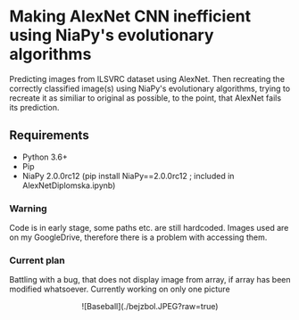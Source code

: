 # Making AlexNet CNN inefficient using NiaPy's evolutionary algorithms
Predicting images from  ILSVRC dataset using AlexNet. Then recreating the correctly classified image(s) using NiaPy's evolutionary algorithms, trying to recreate it as similiar to original as possible, to the point, that AlexNet fails its prediction.

## Requirements
* Python 3.6+
* Pip
* NiaPy 2.0.0rc12 (pip install NiaPy==2.0.0rc12 ; included in AlexNetDiplomska.ipynb) 

### Warning
Code is in early stage, some paths etc. are still hardcoded. Images used are on my GoogleDrive, therefore there is a problem with accessing them. 

### Current plan
Battling with a bug, that does not display image from array, if array has been modified whatsoever.
Currently working on only one picture 

<center> ![Baseball](./bejzbol.JPEG?raw=true) </center>
